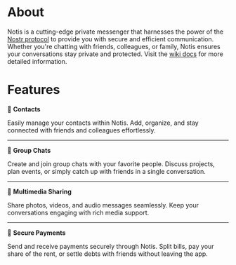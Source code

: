 # About 
<!-- &rarr; ![Static Badge](https://img.shields.io/badge/Status:-Pain%20and%20Suffering-red) -->

Notis is a cutting-edge private messenger that harnesses the power of the [Nostr protocol](https://nostr.com) to provide you with secure and efficient communication. Whether you're chatting with friends, colleagues, or family, Notis ensures your conversations stay private and protected. Visit the [wiki docs](https://github.com/davisssamuel/notis/wiki) for more detailed information.

# Features

📱 **Contacts**

Easily manage your contacts within Notis. Add, organize, and stay connected with friends and colleagues effortlessly.

___
💬 **Group Chats**

Create and join group chats with your favorite people. Discuss projects, plan events, or simply catch up with friends in a single conversation.

___
📂 **Multimedia Sharing**

Share photos, videos, and audio messages seamlessly. Keep your conversations engaging with rich media support.

___
💸 **Secure Payments**

Send and receive payments securely through Notis. Split bills, pay your share of the rent, or settle debts with friends without leaving the app.

<!-- 
### 🖌️ Customization

Personalize your Notis experience. Choose from various themes and customization options to make the app truly yours.

___
# Getting Started

To get started using Notis, follow these steps:

- [Create a Nostr Key pair](https://github.com/davisssamuel/notis/wiki#getting-started)
- Login to [Notis](http://163.11.236.128) with your private key
- Start chatting and invite your friends to join Notis!
-->
